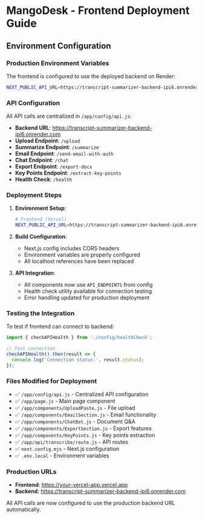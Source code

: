 # MangoDesk - Frontend Deployment Guide

## Environment Configuration

### Production Environment Variables

The frontend is configured to use the deployed backend on Render:

```bash
NEXT_PUBLIC_API_URL=https://transcript-summarizer-backend-ipi6.onrender.com
```

### API Configuration

All API calls are centralized in `/app/config/api.js`:

- **Backend URL**: https://transcript-summarizer-backend-ipi6.onrender.com
- **Upload Endpoint**: `/upload`
- **Summarize Endpoint**: `/summarize`
- **Email Endpoint**: `/send-email-with-auth`
- **Chat Endpoint**: `/chat`
- **Export Endpoint**: `/export-docx`
- **Key Points Endpoint**: `/extract-key-points`
- **Health Check**: `/health`

### Deployment Steps

1. **Environment Setup**:
   ```bash
   # Frontend (Vercel)
   NEXT_PUBLIC_API_URL=https://transcript-summarizer-backend-ipi6.onrender.com
   ```

2. **Build Configuration**:
   - Next.js config includes CORS headers
   - Environment variables are properly configured
   - All localhost references have been replaced

3. **API Integration**:
   - All components now use `API_ENDPOINTS` from config
   - Health check utility available for connection testing
   - Error handling updated for production deployment

### Testing the Integration

To test if frontend can connect to backend:

```javascript
import { checkAPIHealth } from './config/healthCheck';

// Test connection
checkAPIHealth().then(result => {
  console.log('Connection status:', result.status);
});
```

### Files Modified for Deployment

- ✅ `/app/config/api.js` - Centralized API configuration
- ✅ `/app/page.js` - Main page component
- ✅ `/app/components/UploadPaste.js` - File upload
- ✅ `/app/components/EmailSection.js` - Email functionality
- ✅ `/app/components/ChatBot.js` - Document Q&A
- ✅ `/app/components/ExportSection.js` - Export features
- ✅ `/app/components/KeyPoints.js` - Key points extraction
- ✅ `/app/api/transcribe/route.js` - API routes
- ✅ `next.config.mjs` - Next.js configuration
- ✅ `.env.local` - Environment variables

### Production URLs

- **Frontend**: https://your-vercel-app.vercel.app
- **Backend**: https://transcript-summarizer-backend-ipi6.onrender.com

All API calls are now configured to use the production backend URL automatically.
